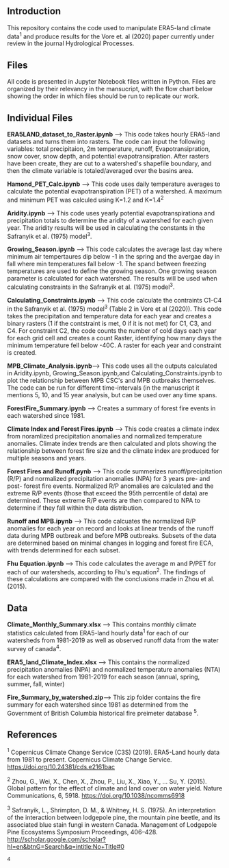 
## Introduction
This repository contains the code used to manipulate ERA5-land climate data<sup>1</sup> and produce results for the Vore et. al (2020) paper currently under review in the journal Hydrological Processes.

## Files
All code is presented in Jupyter Notebook files written in Python. Files are organized by their relevancy in the mansucript, with the flow chart below showing the order in which files should be run to replicate our work. 

## Individual Files
**ERA5LAND_dataset_to_Raster.ipynb** --> This code takes hourly ERA5-land datasets and turns them into rasters. The code can input the following variables: total precipitaion, 2m temperature, runoff, Evapotransipration, snow cover, snow depth, and potential evapotransipration. After rasters have been create, they are cut to a watershed's shapefile boundary, and then the climate variable is totaled/averaged over the basins area.

**Hamond_PET_Calc.ipynb** --> This code uses daily temperature averages to calculate the potential evapotranspiration (PET) of a watershed. A  maximum and minimum PET was calculed using K=1.2 and K=1.4<sup>2</sup>

**Aridity.ipynb** --> This code uses yearly potential evapotranspirationa and precipitation totals to determine the aridity of a watershed for each given year. The aridity results will be used in calculating the constants in the Safranyik et al. (1975) model<sup>3</sup>.

**Growing_Season.ipynb** --> This code calculates the average last day where minimum air tempertaures dip below -1 in the spring and the avergae day in fall where min temperatures fall below -1. The  spand between freezing temperatures are used to define the growing season. One growing season parameter is calculated for each watershed. The results will be used when calculating constraints in the Safranyik et al. (1975) model<sup>3</sup>.

**Calculating_Constraints.ipynb** --> This code calculate the contraints C1-C4 in the Safranyik et al. (1975) model<sup>3</sup> (Table  2 in Vore et al (2020)). This code takes the precipitation and temperature data for each year and creates a binary rasters (1 if the contstraint is met, 0 if it is not met) for C1, C3, and C4. For constraint C2, the code counts the number of cold days each year for each grid cell and creates a count Raster, identifying how many days the minimum temperature fell below -40C. A raster for each year and constraint is created. 

**MPB_Climate_Analysis.ipynb**--> This code uses all the outputs calculated in Aridity.ipynb, Growing_Season.ipynb,and Calculating_Constraints.ipynb to plot the relationship between MPB CSC's and MPB outbreaks themselves. The code can be run for different time-intervals (in the manuscript it mentions 5, 10, and 15 year analysis, but can be used over any time spans.

**ForestFire_Summary.ipynb** --> Creates a summary of forest fire events in each watershed since 1981.

**Climate Index and Forest Fires.ipynb** --> This code creates a climate index from noramlized precipitation anomalies and normalized temperature anomalies. Climate index trends are then calculated and plots showing the relationship between forest fire size and the climate index are produced for multiple seasons and years. 

**Forest Fires and Runoff.pynb** --> This code summerizes runoff/precipitation (R/P) and normalized precipitation anomalies (NPA) for 3 years pre- and post- forest fire events. Normalized R/P anomalies are calculated and the extreme R/P events (those that exceed the 95th perrcentile of data) are determined. These extreme R/P events are then compared to NPA to determine if they fall within the data distribution. 

**Runoff and MPB.ipynb** --> This code calcuates the normalized R/P anomalies for each year on record  and looks at linear trends of the runoff data during MPB outbreak and before MPB outbreaks. Subsets of the data are determined based on minimal changes in logging and forest fire ECA, with trends determined for each subset. 

**Fhu Equation.ipynb** --> This code calculates the average m and P/PET for each of our watersheds, according to Fhu's equation<sup>2</sup>. The findings of these calculations are compared with the conclusions made in Zhou et al. (2015).

## Data
**Climate_Monthly_Summary.xlsx** --> This contains monthly climate statistics calculated from ERA5-land hourly data<sup>1</sup> for each of our watersheds from 1981-2019 as  well as observed runoff data from the water survey of canada<sup>4</sup>.  

**ERA5_land_Climate_Index.xlsx** --> This contains the normalized precipitation anomalies (NPA) and normalized temperature anomalies (NTA) for each watershed from 1981-2019 for each season (annual, spring, summer, fall, winter)

**Fire_Summary_by_watershed.zip**--> This zip folder contains the fire summary for each watershed since 1981 as determined from the Government of British Columbia historical fire preimeter database <sup>5</sup>.


## References
<sup>1</sup> Copernicus Climate Change Service (C3S) (2019). ERA5-Land hourly data from 1981 to present. Copernicus Climate Change Service. https://doi.org/10.24381/cds.e2161bac

<sup>2</sup> Zhou, G., Wei, X., Chen, X., Zhou, P., Liu, X., Xiao, Y., … Su, Y. (2015). Global pattern for the effect of climate and land cover on water yield. Nature Communications, 6, 5918. https://doi.org/10.1038/ncomms6918

<sup>3</sup> Safranyik, L., Shrimpton, D. M., & Whitney, H. S. (1975). An interpretation of the interaction between lodgepole pine, the mountain pine beetle, and its associated blue stain fungi in western Canada. Management of Lodgepole Pine Ecosystems Symposium Proceedings, 406–428. http://scholar.google.com/scholar?hl=en&btnG=Search&q=intitle:No+Title#0

<sup>4</sup> 


